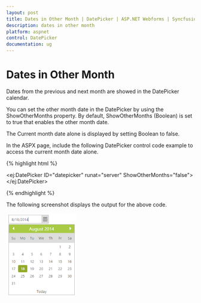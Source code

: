 ```yaml
---
layout: post
title: Dates in Other Month | DatePicker | ASP.NET Webforms | Syncfusion
description: dates in other month
platform: aspnet
control: DatePicker
documentation: ug
---
```


# Dates in Other Month

Dates from the previous and next month are showed in the DatePicker calendar. 

You can set the other month date in the DatePicker by using the ShowOtherMonths property. By default, ShowOtherMonths (Boolean) is set to true that enables the other month date.

The Current month date alone is displayed by setting Boolean to false.

In the ASPX page, include the following DatePicker control code example to access the current month date alone.




{% highlight html %}

<ej:DatePicker ID="datepicker" runat="server"  ShowOtherMonths="false"> </ej:DatePicker>

{% endhighlight %}


The following screenshot displays the output for the above code.

![](Dates-in-Other-Month_images/Dates-in-Other-Month_img1.png) 



